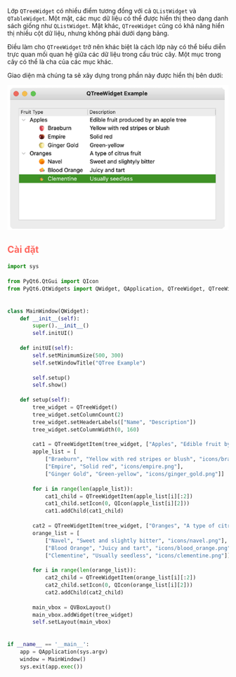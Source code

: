 
Lớp `QTreeWidget` có nhiều điểm tương đồng với cả `QListWidget` và `QTableWidget`. Một mặt, các mục dữ liệu có thể được hiển thị theo dạng danh sách giống như `QListWidget`. Mặt khác, `QTreeWidget` cũng có khả năng hiển thị nhiều cột dữ liệu, nhưng không phải dưới dạng bảng.

Điều làm cho `QTreeWidget` trở nên khác biệt là cách lớp này có thể biểu diễn trực quan mối quan hệ giữa các dữ liệu trong cấu trúc cây. Một mục trong cây có thể là cha của các mục khác.

Giao diện mà chúng ta sẽ xây dựng trong phần này được hiển thị bên dưới:

![](https://github.com/sakanaowo/PyQt-and-application/blob/main/Image/Pasted%20image%2020240915204620.png?raw=true)

## <span style="color:rgb(255, 105, 97)">Cài đặt</span> 

```python
import sys  
  
from PyQt6.QtGui import QIcon  
from PyQt6.QtWidgets import QWidget, QApplication, QTreeWidget, QTreeWidgetItem, QVBoxLayout  
  
  
class MainWindow(QWidget):  
    def __init__(self):  
        super().__init__()  
        self.initUI()  
  
    def initUI(self):  
        self.setMinimumSize(500, 300)  
        self.setWindowTitle("QTree Example")  
  
        self.setup()  
        self.show()  
  
    def setup(self):  
        tree_widget = QTreeWidget()  
        tree_widget.setColumnCount(2)  
        tree_widget.setHeaderLabels(["Name", "Description"])  
        tree_widget.setColumnWidth(0, 160)  
  
        cat1 = QTreeWidgetItem(tree_widget, ["Apples", "Edible fruit by apple tree"])  
        apple_list = [  
            ["Braeburn", "Yellow with red stripes or blush", "icons/braeburn.png"],  
            ["Empire", "Solid red", "icons/empire.png"],  
            ["Ginger Gold", "Green-yellow", "icons/ginger_gold.png"]]  
  
        for i in range(len(apple_list)):  
            cat1_child = QTreeWidgetItem(apple_list[i][:2])  
            cat1_child.setIcon(0, QIcon(apple_list[i][2]))  
            cat1.addChild(cat1_child)  
  
        cat2 = QTreeWidgetItem(tree_widget, ["Oranges", "A type of citrus fruit"])  
        orange_list = [  
            ["Navel", "Sweet and slightly bitter", "icons/navel.png"],  
            ["Blood Orange", "Juicy and tart", "icons/blood_orange.png"],  
            ["Clementine", "Usually seedless", "icons/clementine.png"]]  
  
        for i in range(len(orange_list)):  
            cat2_child = QTreeWidgetItem(orange_list[i][:2])  
            cat2_child.setIcon(0, QIcon(orange_list[i][2]))  
            cat2.addChild(cat2_child)  
  
        main_vbox = QVBoxLayout()  
        main_vbox.addWidget(tree_widget)  
        self.setLayout(main_vbox)  
  
  
if __name__ == '__main__':  
    app = QApplication(sys.argv)  
    window = MainWindow()  
    sys.exit(app.exec())
```